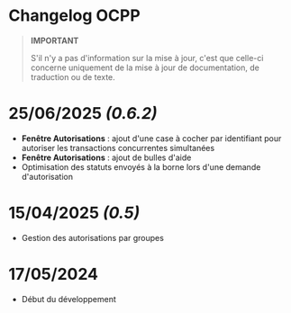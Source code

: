 # Changelog OCPP

>**IMPORTANT**
>
>S'il n'y a pas d'information sur la mise à jour, c'est que celle-ci concerne uniquement de la mise à jour de documentation, de traduction ou de texte.

# 25/06/2025 ***(0.6.2)***

- **Fenêtre Autorisations** : ajout d'une case à cocher par identifiant pour autoriser les transactions concurrentes simultanées
- **Fenêtre Autorisations** : ajout de bulles d'aide
- Optimisation des statuts envoyés à la borne lors d'une demande d'autorisation

# 15/04/2025 ***(0.5)***

- Gestion des autorisations par groupes

# 17/05/2024

- Début du développement
